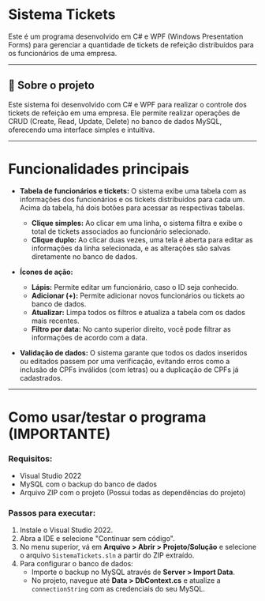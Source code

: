 # Sistema Tickets

Este é um programa desenvolvido em C# e WPF (Windows Presentation Forms) para gerenciar a quantidade de tickets de refeição distribuídos para os funcionários de uma empresa.

---

## 🌱 Sobre o projeto

Este sistema foi desenvolvido com C# e WPF para realizar o controle dos tickets de refeição em uma empresa. Ele permite realizar operações de CRUD (Create, Read, Update, Delete) no banco de dados MySQL, oferecendo uma interface simples e intuitiva.

---

# Funcionalidades principais

- **Tabela de funcionários e tickets:** O sistema exibe uma tabela com as informações dos funcionários e os tickets distribuídos para cada um. Acima da tabela, há dois botões para acessar as respectivas tabelas.  
  - **Clique simples:** Ao clicar em uma linha, o sistema filtra e exibe o total de tickets associados ao funcionário selecionado.  
  - **Clique duplo:** Ao clicar duas vezes, uma tela é aberta para editar as informações da linha selecionada, e as alterações são salvas diretamente no banco de dados.

- **Ícones de ação:**
  - **Lápis:** Permite editar um funcionário, caso o ID seja conhecido.
  - **Adicionar (+):** Permite adicionar novos funcionários ou tickets ao banco de dados.
  - **Atualizar:** Limpa todos os filtros e atualiza a tabela com os dados mais recentes.
  - **Filtro por data:** No canto superior direito, você pode filtrar as informações de acordo com a data.

- **Validação de dados:** O sistema garante que todos os dados inseridos ou editados passem por uma verificação, evitando erros como a inclusão de CPFs inválidos (com letras) ou a duplicação de CPFs já cadastrados.

---

# Como usar/testar o programa (IMPORTANTE)

### Requisitos:
- Visual Studio 2022
- MySQL com o backup do banco de dados
- Arquivo ZIP com o projeto (Possui todas as dependências do projeto)

### Passos para executar:
1. Instale o Visual Studio 2022.
2. Abra a IDE e selecione "Continuar sem código".
3. No menu superior, vá em **Arquivo > Abrir > Projeto/Solução** e selecione o arquivo `SistemaTickets.sln` a partir do ZIP extraído.
4. Para configurar o banco de dados:
   - Importe o backup no MySQL através de **Server > Import Data**.
   - No projeto, navegue até **Data > DbContext.cs** e atualize a `connectionString` com as credenciais do seu MySQL.
